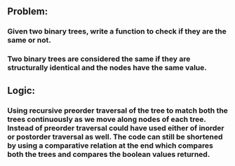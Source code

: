 ## Problem:

### Given two binary trees, write a function to check if they are the same or not.

### Two binary trees are considered the same if they are structurally identical and the nodes have the same value.

## Logic:

### Using recursive preorder traversal of the tree to match both the trees continuously as we move along nodes of each tree. Instead of preorder traversal could have used either of inorder or postorder traversal as well. The code can still be shortened by using a comparative relation at the end which compares both the trees and compares the boolean values returned.
